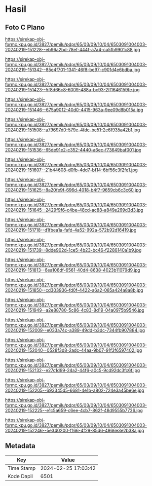 # Hasil

## Foto C Plano

https://sirekap-obj-formc.kpu.go.id/3827/pemilu/pdpr/65/03/09/10/04/6503091004003-20240219-151228--eb96a2bd-78ef-444f-a7a4-ca5fb9901c88.jpg

https://sirekap-obj-formc.kpu.go.id/3827/pemilu/pdpr/65/03/09/10/04/6503091004003-20240219-151342--85e4f701-1341-46f8-be97-c901d4e6bdba.jpg

https://sirekap-obj-formc.kpu.go.id/3827/pemilu/pdpr/65/03/09/10/04/6503091004003-20240219-151423--5f8d66c8-6009-488a-bc93-2ff1646159fe.jpg

https://sirekap-obj-formc.kpu.go.id/3827/pemilu/pdpr/65/03/09/10/04/6503091004003-20240219-151446--675a9012-40d0-4415-963a-9ee09d8b015a.jpg

https://sirekap-obj-formc.kpu.go.id/3827/pemilu/pdpr/65/03/09/10/04/6503091004003-20240219-151508--a79697d0-579e-4fdc-bc51-2e6f935a42b1.jpg

https://sirekap-obj-formc.kpu.go.id/3827/pemilu/pdpr/65/03/09/10/04/6503091004003-20240219-151536--65de91e2-c352-4440-a6ec-f73649baf001.jpg

https://sirekap-obj-formc.kpu.go.id/3827/pemilu/pdpr/65/03/09/10/04/6503091004003-20240219-151607--21b44608-d0fb-4dd7-bf14-6bf56c3f2fe1.jpg

https://sirekap-obj-formc.kpu.go.id/3827/pemilu/pdpr/65/03/09/10/04/6503091004003-20240219-151625--8a20fe9f-696d-4018-b4f7-9659cb6c3c60.jpg

https://sirekap-obj-formc.kpu.go.id/3827/pemilu/pdpr/65/03/09/10/04/6503091004003-20240219-151645--2429f9f6-c4be-48cd-ac88-a849e269d3d3.jpg

https://sirekap-obj-formc.kpu.go.id/3827/pemilu/pdpr/65/03/09/10/04/6503091004003-20240219-151718--d1fbea1a-fafd-4a52-992a-572b92d16419.jpg

https://sirekap-obj-formc.kpu.go.id/3827/pemilu/pdpr/65/03/09/10/04/6503091004003-20240219-151739--8dde902d-1ce5-4b23-bc46-f2286140a1b9.jpg

https://sirekap-obj-formc.kpu.go.id/3827/pemilu/pdpr/65/03/09/10/04/6503091004003-20240219-151813--6ea106df-6561-40d4-8638-4023b11079d9.jpg

https://sirekap-obj-formc.kpu.go.id/3827/pemilu/pdpr/65/03/09/10/04/6503091004003-20240219-151850--cd303936-fd0f-4422-a6a2-085a424a8a8b.jpg

https://sirekap-obj-formc.kpu.go.id/3827/pemilu/pdpr/65/03/09/10/04/6503091004003-20240219-151949--a2e88780-5c86-4c83-8d19-04a0975b9546.jpg

https://sirekap-obj-formc.kpu.go.id/3827/pemilu/pdpr/65/03/09/10/04/6503091004003-20240219-152009--e033a74c-a389-49dd-b3dc-7344fb907884.jpg

https://sirekap-obj-formc.kpu.go.id/3827/pemilu/pdpr/65/03/09/10/04/6503091004003-20240219-152040--0528f3d8-2adc-44aa-9b07-91f3f6597402.jpg

https://sirekap-obj-formc.kpu.go.id/3827/pemilu/pdpr/65/03/09/10/04/6503091004003-20240219-152132--e27c1d99-24a2-44f6-a0c5-9cd92dc3fc6f.jpg

https://sirekap-obj-formc.kpu.go.id/3827/pemilu/pdpr/65/03/09/10/04/6503091004003-20240219-152205--693345d5-6681-4e1b-a802-724e3a45be6e.jpg

https://sirekap-obj-formc.kpu.go.id/3827/pemilu/pdpr/65/03/09/10/04/6503091004003-20240219-152225--e1c5a659-c6ee-4cb7-862f-48d9555b7736.jpg

https://sirekap-obj-formc.kpu.go.id/3827/pemilu/pdpr/65/03/09/10/04/6503091004003-20240219-152246--5e340200-f166-4f29-85d6-4966e3e2b38a.jpg


## Metadata

| Key        | Value               |
| ---------- | ------------------- |
| Time Stamp | 2024-02-25 17:03:42 |
| Kode Dapil | 6501                |



